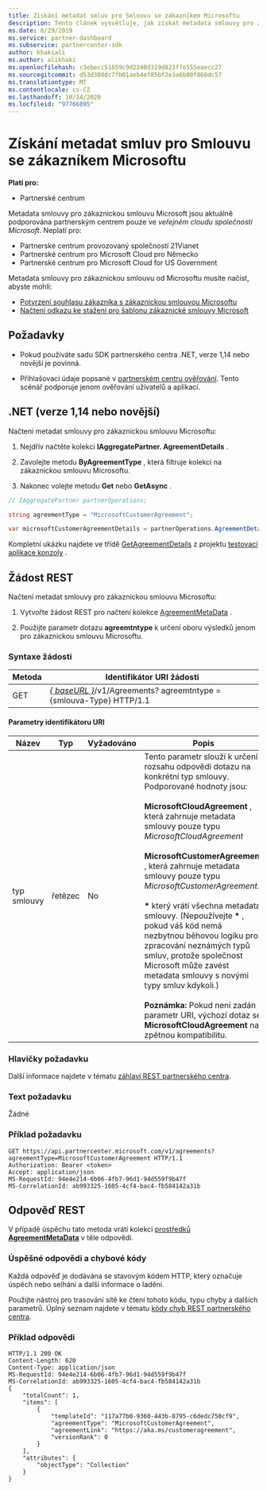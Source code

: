 ```yaml
---
title: Získání metadat smluv pro Smlouvu se zákazníkem Microsoftu
description: Tento článek vysvětluje, jak získat metadata smlouvy pro zákaznickou smlouvu Microsoftu.
ms.date: 8/29/2019
ms.service: partner-dashboard
ms.subservice: partnercenter-sdk
author: khakiali
ms.author: alikhaki
ms.openlocfilehash: c3ebecc51859c9d2240d319d823f7e555eaecc27
ms.sourcegitcommit: d53d300dc7fb01aeb4ef85bf2e3a6b80f868dc57
ms.translationtype: MT
ms.contentlocale: cs-CZ
ms.lasthandoff: 10/14/2020
ms.locfileid: "97766895"
---
```

# <a name="get-agreement-metadata-for-the-microsoft-customer-agreement"></a>Získání metadat smluv pro Smlouvu se zákazníkem Microsoftu

**Platí pro:**

- Partnerské centrum

Metadata smlouvy pro zákaznickou smlouvu Microsoft jsou aktuálně podporována partnerským centrem pouze ve *veřejném cloudu společnosti Microsoft*. Neplatí pro:

- Partnerské centrum provozovaný společností 21Vianet
- Partnerské centrum pro Microsoft Cloud pro Německo
- Partnerské centrum pro Microsoft Cloud for US Government

Metadata smlouvy pro zákaznickou smlouvu od Microsoftu musíte načíst, abyste mohli:

- [Potvrzení souhlasu zákazníka s zákaznickou smlouvou Microsoftu](./confirm-customer-consent-customer-agreement.md)
- [Načtení odkazu ke stažení pro šablonu zákaznické smlouvy Microsoft](./download-customer-agreement-template.md)

## <a name="prerequisites"></a>Požadavky

- Pokud používáte sadu SDK partnerského centra .NET, verze 1,14 nebo novější je povinná.

- Přihlašovací údaje popsané v [partnerském centru ověřování](./partner-center-authentication.md). Tento scénář podporuje jenom ověřování uživatelů a aplikací.

## <a name="net-version-114-or-newer"></a>.NET (verze 1,14 nebo novější)

Načtení metadat smlouvy pro zákaznickou smlouvu Microsoftu:

1. Nejdřív načtěte kolekci **IAggregatePartner. AgreementDetails** .

2. Zavolejte metodu **ByAgreementType** , která filtruje kolekci na zákaznickou smlouvu Microsoftu.

3. Nakonec volejte metodu **Get** nebo **GetAsync** .

```csharp
// IAggregatePartner partnerOperations;

string agreementType = "MicrosoftCustomerAgreement";

var microsoftCustomerAgreementDetails = partnerOperations.AgreementDetails.ByAgreementType(agreementType).Get().Items.Single();
```

Kompletní ukázku najdete ve třídě [GetAgreementDetails](https://github.com/PartnerCenterSamples/Partner-Center-SDK-Samples/blob/master/Source/Partner%20Center%20SDK%20Samples/Agreements/GetAgreementDetails.cs) z projektu [testovací aplikace konzoly](https://github.com/PartnerCenterSamples/Partner-Center-SDK-Samples) .

## <a name="rest-request"></a>Žádost REST

Načtení metadat smlouvy pro zákaznickou smlouvu Microsoftu:

1. Vytvořte žádost REST pro načtení kolekce [AgreementMetaData](./agreement-metadata-resources.md) .

2. Použijte parametr dotazu **agreemtntype** k určení oboru výsledků jenom pro zákaznickou smlouvu Microsoftu.

### <a name="request-syntax"></a>Syntaxe žádosti

| Metoda | Identifikátor URI žádosti                                                         |
|--------|---------------------------------------------------------------------|
| GET    | [*\{ baseURL \}*](partner-center-rest-urls.md)/v1/Agreements? agreemtntype = {smlouva-Type} HTTP/1.1 |

#### <a name="uri-parameters"></a>Parametry identifikátoru URI

| Název                   | Typ     | Vyžadováno | Popis                                                             |
|------------------------|----------|----------|-------------------------------------------------------------------------|
| typ smlouvy | řetězec | No | Tento parametr slouží k určení rozsahu odpovědi dotazu na konkrétní typ smlouvy. Podporované hodnoty jsou: <br/><br/>**MicrosoftCloudAgreement** , která zahrnuje metadata smlouvy pouze typu *MicrosoftCloudAgreement*<br/><br/>**MicrosoftCustomerAgreement** , která zahrnuje metadata smlouvy pouze typu *MicrosoftCustomerAgreement*.<br/><br/>**\*** který vrátí všechna metadata smlouvy. (Nepoužívejte **\*** , pokud váš kód nemá nezbytnou běhovou logiku pro zpracování neznámých typů smluv, protože společnost Microsoft může zavést metadata smlouvy s novými typy smluv kdykoli.)<br/><br/> **Poznámka:** Pokud není zadán parametr URI, výchozí dotaz se **MicrosoftCloudAgreement** na zpětnou kompatibilitu.  |

### <a name="request-headers"></a>Hlavičky požadavku

Další informace najdete v tématu [záhlaví REST partnerského centra](headers.md).

### <a name="request-body"></a>Text požadavku

Žádné

### <a name="request-example"></a>Příklad požadavku

```http
GET https://api.partnercenter.microsoft.com/v1/agreements?agreementType=MicrosoftCustomerAgreement HTTP/1.1
Authorization: Bearer <token>
Accept: application/json
MS-RequestId: 94e4e214-6b06-4fb7-96d1-94d559f9b47f
MS-CorrelationId: ab993325-1605-4cf4-bac4-fb584142a31b
```

## <a name="rest-response"></a>Odpověď REST

V případě úspěchu tato metoda vrátí kolekci [prostředků **AgreementMetaData**](./agreement-metadata-resources.md) v těle odpovědi.

### <a name="response-success-and-error-codes"></a>Úspěšné odpovědi a chybové kódy

Každá odpověď je dodávána se stavovým kódem HTTP, který označuje úspěch nebo selhání a další informace o ladění.

Použijte nástroj pro trasování sítě ke čtení tohoto kódu, typu chyby a dalších parametrů. Úplný seznam najdete v tématu [kódy chyb REST partnerského centra](error-codes.md).

### <a name="response-example"></a>Příklad odpovědi

```http
HTTP/1.1 200 OK
Content-Length: 620
Content-Type: application/json
MS-RequestId: 94e4e214-6b06-4fb7-96d1-94d559f9b47f
MS-CorrelationId: ab993325-1605-4cf4-bac4-fb584142a31b
{
    "totalCount": 1,
    "items": [
        {
            "templateId": "117a77b0-9360-443b-8795-c6dedc750cf9",
            "agreementType": "MicrosoftCustomerAgreement",
            "agreementLink": "https://aka.ms/customeragreement",
            "versionRank": 0
        }
    ],
    "attributes": {
        "objectType": "Collection"
    }
}
```
